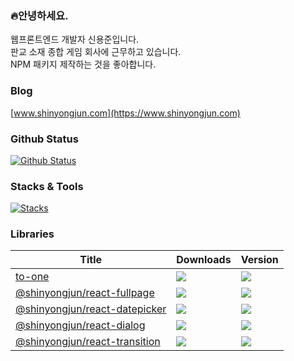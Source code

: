 ### 🔥안녕하세요.

웹프론트엔드 개발자 신용준입니다.<br />
판교 소재 종합 게임 회사에 근무하고 있습니다.<br />
NPM 패키지 제작하는 것을 좋아합니다.

### Blog
[www.shinyongjun.com](https://www.shinyongjun.com)

### Github Status
[![Github Status](https://streak-stats.demolab.com?user=flamecommit&theme=dark)](https://git.io/streak-stats)

### Stacks & Tools
[![Stacks](https://skillicons.dev/icons?i=js,ts,html,css,react,next,vue,nuxt,redux,pinia,jquery,nginx,mongodb,vscode,figma,azure,obsidian,github,photoshop)](https://skillicons.dev)


### Libraries

|Title|Downloads|Version|
|-----|----|---|
|[to-one](https://www.npmjs.com/package/to-one)|![](https://badgen.net/npm/dt/to-one)|![](https://badgen.net/npm/v/to-one)|
|[@shinyongjun/react-fullpage](https://www.npmjs.com/package/@shinyongjun/react-fullpage)|![](https://badgen.net/npm/dt/@shinyongjun/react-fullpage)|![](https://badgen.net/npm/v/@shinyongjun/react-fullpage)|
|[@shinyongjun/react-datepicker](https://www.npmjs.com/package/@shinyongjun/react-datepicker) <a href="" target="_blank"></a>|![](https://badgen.net/npm/dt/@shinyongjun/react-datepicker)|![](https://badgen.net/npm/v/@shinyongjun/react-datepicker)|
|[@shinyongjun/react-dialog](https://www.npmjs.com/package/@shinyongjun/react-dialog)|![](https://badgen.net/npm/dt/@shinyongjun/react-dialog)|![](https://badgen.net/npm/v/@shinyongjun/react-dialog)|
|[@shinyongjun/react-transition](https://www.npmjs.com/package/@shinyongjun/react-transition)|![](https://badgen.net/npm/dt/@shinyongjun/react-transition)|![](https://badgen.net/npm/v/@shinyongjun/react-transition)|
